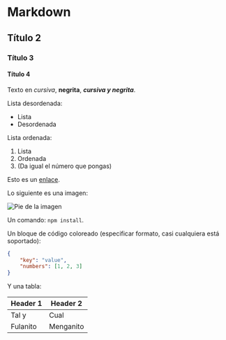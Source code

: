 # Markdown

## Título 2

### Título 3

#### Título 4

Texto en *cursiva*, **negrita**, ***cursiva y negrita***.

Lista desordenada:

* Lista
* Desordenada

Lista ordenada:

1. Lista
1. Ordenada
5. (Da igual el número que pongas)

Esto es un [enlace](http://www.sigte.udg.edu/).

Lo siguiente es una imagen:

![Pie de la imagen](https://1.bp.blogspot.com/-Rr97Qr-GbkU/WXESqk0aY9I/AAAAAAAAPD8/POrHGptS_UUVQAeIURPhnZNXGeXOooMHQCLcBGAs/s400/JornadasSIGLibre.jpg)

Un comando: `npm install`.

Un bloque de código coloreado (especificar formato, casi cualquiera está soportado):

```json
{
    "key": "value",
    "numbers": [1, 2, 3]
}
```

Y una tabla:

Header 1 | Header 2
---------| -----------
Tal y    | Cual
Fulanito | Menganito
